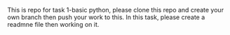 This is repo for task 1-basic python, please clone this repo and create your own branch then push your work to this.
In this task, please create a readmne file then working on it.
